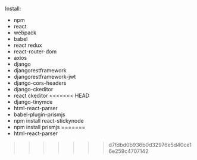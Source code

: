 Install:
- npm
- react
- webpack
- babel
- react redux
- react-router-dom
- axios
- django
- djangorestframework
- djangorestframework-jwt
- django-cors-headers
- django-ckeditor
- react ckeditor
<<<<<<< HEAD
- django-tinymce
- html-react-parser
- babel-plugin-prismjs
- npm install react-stickynode
- npm install prismjs
=======
- html-react-parser
>>>>>>> d7fdbd0b936b0d32976e5d40ce16e259c4707142
